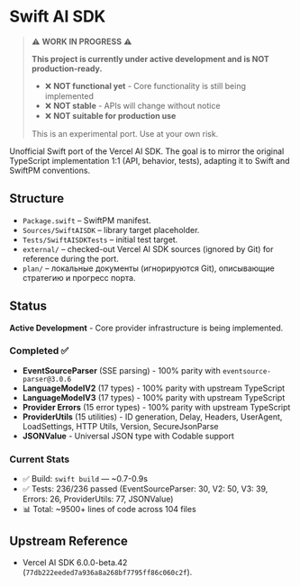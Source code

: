 # Swift AI SDK

> ⚠️ **WORK IN PROGRESS** ⚠️
>
> **This project is currently under active development and is NOT production-ready.**
>
> - ❌ **NOT functional yet** - Core functionality is still being implemented
> - ❌ **NOT stable** - APIs will change without notice
> - ❌ **NOT suitable for production use**
>
> This is an experimental port. Use at your own risk.

Unofficial Swift port of the Vercel AI SDK. The goal is to mirror the original TypeScript implementation 1:1 (API, behavior, tests), adapting it to Swift and SwiftPM conventions.

## Structure
- `Package.swift` – SwiftPM manifest.
- `Sources/SwiftAISDK` – library target placeholder.
- `Tests/SwiftAISDKTests` – initial test target.
- `external/` – checked-out Vercel AI SDK sources (ignored by Git) for reference during the port.
- `plan/` – локальные документы (игнорируются Git), описывающие стратегию и прогресс порта.

## Status
**Active Development** - Core provider infrastructure is being implemented.

### Completed ✅
- **EventSourceParser** (SSE parsing) - 100% parity with `eventsource-parser@3.0.6`
- **LanguageModelV2** (17 types) - 100% parity with upstream TypeScript
- **LanguageModelV3** (17 types) - 100% parity with upstream TypeScript
- **Provider Errors** (15 error types) - 100% parity with upstream TypeScript
- **ProviderUtils** (15 utilities) - ID generation, Delay, Headers, UserAgent, LoadSettings, HTTP Utils, Version, SecureJsonParse
- **JSONValue** - Universal JSON type with Codable support

### Current Stats
- ✅ Build: `swift build` — ~0.7-0.9s
- ✅ Tests: 236/236 passed (EventSourceParser: 30, V2: 50, V3: 39, Errors: 26, ProviderUtils: 77, JSONValue)
- 📊 Total: ~9500+ lines of code across 104 files

## Upstream Reference
- Vercel AI SDK 6.0.0-beta.42 (`77db222eeded7a936a8a268bf7795ff86c060c2f`).
